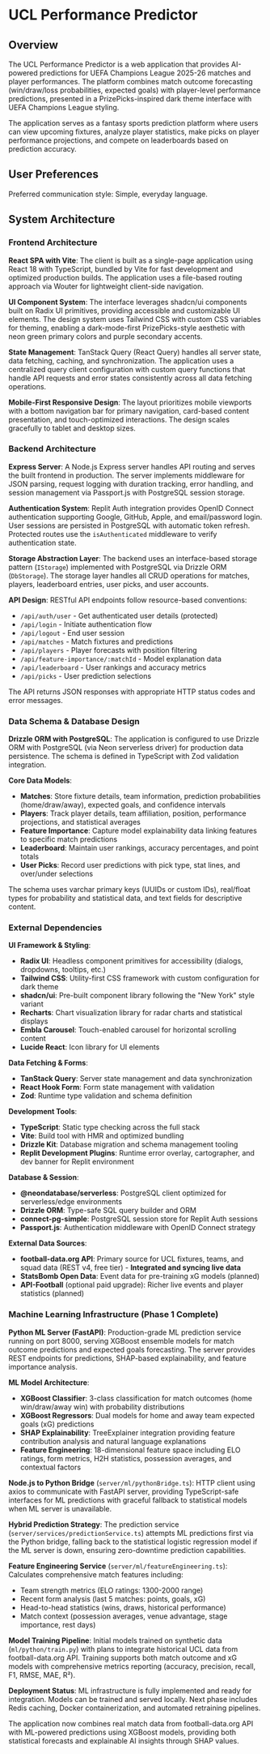 # UCL Performance Predictor

## Overview

The UCL Performance Predictor is a web application that provides AI-powered predictions for UEFA Champions League 2025-26 matches and player performances. The platform combines match outcome forecasting (win/draw/loss probabilities, expected goals) with player-level performance predictions, presented in a PrizePicks-inspired dark theme interface with UEFA Champions League styling.

The application serves as a fantasy sports prediction platform where users can view upcoming fixtures, analyze player statistics, make picks on player performance projections, and compete on leaderboards based on prediction accuracy.

## User Preferences

Preferred communication style: Simple, everyday language.

## System Architecture

### Frontend Architecture

**React SPA with Vite**: The client is built as a single-page application using React 18 with TypeScript, bundled by Vite for fast development and optimized production builds. The application uses a file-based routing approach via Wouter for lightweight client-side navigation.

**UI Component System**: The interface leverages shadcn/ui components built on Radix UI primitives, providing accessible and customizable UI elements. The design system uses Tailwind CSS with custom CSS variables for theming, enabling a dark-mode-first PrizePicks-style aesthetic with neon green primary colors and purple secondary accents.

**State Management**: TanStack Query (React Query) handles all server state, data fetching, caching, and synchronization. The application uses a centralized query client configuration with custom query functions that handle API requests and error states consistently across all data fetching operations.

**Mobile-First Responsive Design**: The layout prioritizes mobile viewports with a bottom navigation bar for primary navigation, card-based content presentation, and touch-optimized interactions. The design scales gracefully to tablet and desktop sizes.

### Backend Architecture

**Express Server**: A Node.js Express server handles API routing and serves the built frontend in production. The server implements middleware for JSON parsing, request logging with duration tracking, error handling, and session management via Passport.js with PostgreSQL session storage.

**Authentication System**: Replit Auth integration provides OpenID Connect authentication supporting Google, GitHub, Apple, and email/password login. User sessions are persisted in PostgreSQL with automatic token refresh. Protected routes use the `isAuthenticated` middleware to verify authentication state.

**Storage Abstraction Layer**: The backend uses an interface-based storage pattern (`IStorage`) implemented with PostgreSQL via Drizzle ORM (`DbStorage`). The storage layer handles all CRUD operations for matches, players, leaderboard entries, user picks, and user accounts.

**API Design**: RESTful API endpoints follow resource-based conventions:
- `/api/auth/user` - Get authenticated user details (protected)
- `/api/login` - Initiate authentication flow
- `/api/logout` - End user session
- `/api/matches` - Match fixtures and predictions
- `/api/players` - Player forecasts with position filtering
- `/api/feature-importance/:matchId` - Model explanation data
- `/api/leaderboard` - User rankings and accuracy metrics
- `/api/picks` - User prediction selections

The API returns JSON responses with appropriate HTTP status codes and error messages.

### Data Schema & Database Design

**Drizzle ORM with PostgreSQL**: The application is configured to use Drizzle ORM with PostgreSQL (via Neon serverless driver) for production data persistence. The schema is defined in TypeScript with Zod validation integration.

**Core Data Models**:
- **Matches**: Store fixture details, team information, prediction probabilities (home/draw/away), expected goals, and confidence intervals
- **Players**: Track player details, team affiliation, position, performance projections, and statistical averages
- **Feature Importance**: Capture model explainability data linking features to specific match predictions
- **Leaderboard**: Maintain user rankings, accuracy percentages, and point totals
- **User Picks**: Record user predictions with pick type, stat lines, and over/under selections

The schema uses varchar primary keys (UUIDs or custom IDs), real/float types for probability and statistical data, and text fields for descriptive content.

### External Dependencies

**UI Framework & Styling**:
- **Radix UI**: Headless component primitives for accessibility (dialogs, dropdowns, tooltips, etc.)
- **Tailwind CSS**: Utility-first CSS framework with custom configuration for dark theme
- **shadcn/ui**: Pre-built component library following the "New York" style variant
- **Recharts**: Chart visualization library for radar charts and statistical displays
- **Embla Carousel**: Touch-enabled carousel for horizontal scrolling content
- **Lucide React**: Icon library for UI elements

**Data Fetching & Forms**:
- **TanStack Query**: Server state management and data synchronization
- **React Hook Form**: Form state management with validation
- **Zod**: Runtime type validation and schema definition

**Development Tools**:
- **TypeScript**: Static type checking across the full stack
- **Vite**: Build tool with HMR and optimized bundling
- **Drizzle Kit**: Database migration and schema management tooling
- **Replit Development Plugins**: Runtime error overlay, cartographer, and dev banner for Replit environment

**Database & Session**:
- **@neondatabase/serverless**: PostgreSQL client optimized for serverless/edge environments
- **Drizzle ORM**: Type-safe SQL query builder and ORM
- **connect-pg-simple**: PostgreSQL session store for Replit Auth sessions
- **Passport.js**: Authentication middleware with OpenID Connect strategy

**External Data Sources**:
- **football-data.org API**: Primary source for UCL fixtures, teams, and squad data (REST v4, free tier) - **Integrated and syncing live data**
- **StatsBomb Open Data**: Event data for pre-training xG models (planned)
- **API-Football** (optional paid upgrade): Richer live events and player statistics (planned)

### Machine Learning Infrastructure (Phase 1 Complete)

**Python ML Server (FastAPI)**: Production-grade ML prediction service running on port 8000, serving XGBoost ensemble models for match outcome predictions and expected goals forecasting. The server provides REST endpoints for predictions, SHAP-based explainability, and feature importance analysis.

**ML Model Architecture**:
- **XGBoost Classifier**: 3-class classification for match outcomes (home win/draw/away win) with probability distributions
- **XGBoost Regressors**: Dual models for home and away team expected goals (xG) predictions
- **SHAP Explainability**: TreeExplainer integration providing feature contribution analysis and natural language explanations
- **Feature Engineering**: 18-dimensional feature space including ELO ratings, form metrics, H2H statistics, possession averages, and contextual factors

**Node.js to Python Bridge** (`server/ml/pythonBridge.ts`): HTTP client using axios to communicate with FastAPI server, providing TypeScript-safe interfaces for ML predictions with graceful fallback to statistical models when ML server is unavailable.

**Hybrid Prediction Strategy**: The prediction service (`server/services/predictionService.ts`) attempts ML predictions first via the Python bridge, falling back to the statistical logistic regression model if the ML server is down, ensuring zero-downtime prediction capabilities.

**Feature Engineering Service** (`server/ml/featureEngineering.ts`): Calculates comprehensive match features including:
- Team strength metrics (ELO ratings: 1300-2000 range)
- Recent form analysis (last 5 matches: points, goals, xG)
- Head-to-head statistics (wins, draws, historical performance)
- Match context (possession averages, venue advantage, stage importance, rest days)

**Model Training Pipeline**: Initial models trained on synthetic data (`ml/python/train.py`) with plans to integrate historical UCL data from football-data.org API. Training supports both match outcome and xG models with comprehensive metrics reporting (accuracy, precision, recall, F1, RMSE, MAE, R²).

**Deployment Status**: ML infrastructure is fully implemented and ready for integration. Models can be trained and served locally. Next phase includes Redis caching, Docker containerization, and automated retraining pipelines.

The application now combines real match data from football-data.org API with ML-powered predictions using XGBoost models, providing both statistical forecasts and explainable AI insights through SHAP values.